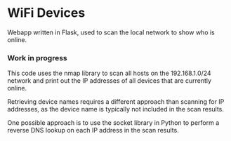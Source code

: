 # WiFi Devices
Webapp written in Flask, used to scan the local network to show who is online.

### Work in progress

This code uses the nmap library to scan all hosts on the 192.168.1.0/24 network and print out the IP addresses of all devices that are currently online.

Retrieving device names requires a different approach than scanning for IP addresses, as the device name is typically not included in the scan results.

One possible approach is to use the socket library in Python to perform a reverse DNS lookup on each IP address in the scan results.
